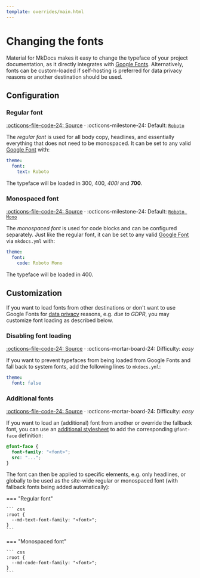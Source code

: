 ```yaml
---
template: overrides/main.html
---
```


# Changing the fonts

Material for MkDocs makes it easy to change the typeface of your project
documentation, as it directly integrates with [Google Fonts][1]. Alternatively,
fonts can be custom-loaded if self-hosting is preferred for data privacy reasons
or another destination should be used.

  [1]: https://fonts.google.com

## Configuration

### Regular font

[:octicons-file-code-24: Source][2] ·
:octicons-milestone-24: Default: [`Roboto`][3]

The _regular font_ is used for all body copy, headlines, and essentially
everything that does not need to be monospaced. It can be set to any
valid [Google Font][1] with:

``` yaml
theme:
  font:
    text: Roboto
```

The typeface will be loaded in 300, 400, _400i_ and __700__.

  [2]: https://github.com/squidfunk/mkdocs-material/blob/master/src/base.html
  [3]: https://fonts.google.com/specimen/Roboto

### Monospaced font

[:octicons-file-code-24: Source][2] ·
:octicons-milestone-24: Default: [`Roboto Mono`][4]

The _monospaced font_ is used for code blocks and can be configured separately.
Just like the regular font, it can be set to any valid [Google Font][1] via
`mkdocs.yml` with:

``` yaml
theme:
  font:
    code: Roboto Mono
```

The typeface will be loaded in 400.

  [4]: https://fonts.google.com/specimen/Roboto+Mono

## Customization

If you want to load fonts from other destinations or don't want to use Google
Fonts for [data privacy][5] reasons, e.g. _due to GDPR_, you may customize
font loading as described below.

### Disabling font loading

[:octicons-file-code-24: Source][2] ·
:octicons-mortar-board-24: Difficulty: _easy_

If you want to prevent typefaces from being loaded from Google Fonts and fall
back to system fonts, add the following lines to `mkdocs.yml`:

``` yaml
theme:
  font: false
```

### Additional fonts

[:octicons-file-code-24: Source][2] ·
:octicons-mortar-board-24: Difficulty: _easy_

If you want to load an (additional) font from another  or override
the fallback font, you can use an [additional stylesheet][8] to add the
corresponding `@font-face` definition:

``` css
@font-face {
  font-family: "<font>";
  src: "...";
}
```

The font can then be applied to specific elements, e.g. only headlines, or 
globally to be used as the site-wide regular or monospaced font (with fallback
fonts being added automatically):

=== "Regular font"

    ``` css
    :root {
      --md-text-font-family: "<font>";
    }
    ```

=== "Monospaced font"

    ``` css
    :root {
      --md-code-font-family: "<font>";
    }
    ```

  [5]: ../data-privacy.md
  [6]: ../customization.md#extending-the-theme
  [7]: ../customization.md#overriding-blocks
  [8]: ../customization.md#additional-stylesheets
